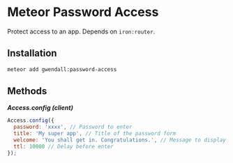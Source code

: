 Meteor Password Access
================

Protect access to an app. Depends on ```iron:router```.

Installation
------------

``` sh
meteor add gwendall:password-access
```

Methods
-------

***Access.config (client)***   

``` javascript
Access.config({
  password: 'xxxx', // Password to enter
  title: 'My super app', // Title of the password form
  welcome: 'You shall get in. Congratulations.', // Message to display on enter
  ttl: 10000 // Delay before enter
});
```
